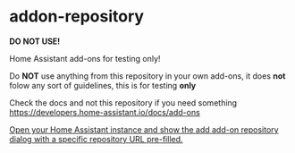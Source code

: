 # addon-repository

**DO NOT USE!**

Home Assistant add-ons for testing only!

Do **NOT** use anything from this repository in your own add-ons, it does **not** folow any sort of guidelines, this is for testing **only**

Check the docs and not this repository if you need something <https://developers.home-assistant.io/docs/add-ons>

[Open your Home Assistant instance and show the add add-on repository dialog with a specific repository URL pre-filled.](https://my.home-assistant.io/redirect/supervisor_add_addon_repository/?repository_url=https%3A%2F%2Fgithub.com%2Fludeeus%2Faddon-repository)
